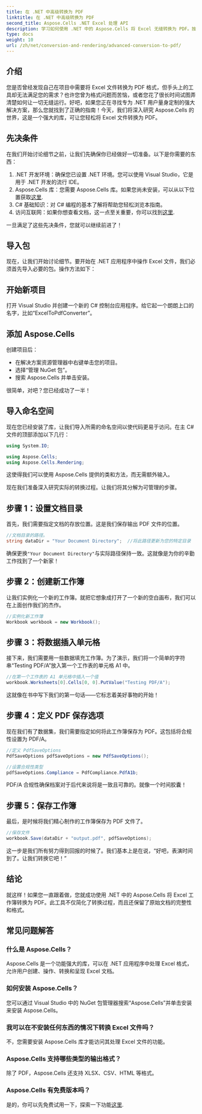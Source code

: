 ```yaml
---
title: 在 .NET 中高级转换为 PDF
linktitle: 在 .NET 中高级转换为 PDF
second_title: Aspose.Cells .NET Excel 处理 API
description: 学习如何使用 .NET 中的 Aspose.Cells 将 Excel 无缝转换为 PDF。按照我们的分步指南进行操作。
type: docs
weight: 10
url: /zh/net/conversion-and-rendering/advanced-conversion-to-pdf/
---
```

## 介绍

您是否曾经发现自己在项目中需要将 Excel 文件转换为 PDF 格式，但手头上的工具却无法满足您的需求？也许您曾为格式问题而苦恼，或者您花了很长时间试图弄清楚如何让一切无缝运行。好吧，如果您正在寻找专为 .NET 用户量身定制的强大解决方案，那么您就找到了正确的指南！今天，我们将深入研究 Aspose.Cells 的世界，这是一个强大的库，可让您轻松将 Excel 文件转换为 PDF。 

## 先决条件

在我们开始讨论细节之前，让我们先确保你已经做好一切准备。以下是你需要的东西：

1. .NET 开发环境：确保您已设置 .NET 环境。您可以使用 Visual Studio，它是用于 .NET 开发的流行 IDE。
2.  Aspose.Cells 库：您需要 Aspose.Cells 库。如果您尚未安装，可以从以下位置获取[这里](https://releases.aspose.com/cells/net/).
3. C# 基础知识：对 C# 编程的基本了解将帮助您轻松浏览本指南。
4. 访问互联网：如果你想查看文档，这一点至关重要，你可以找到[这里](https://reference.aspose.com/cells/net/). 

一旦满足了这些先决条件，您就可以继续前进了！

## 导入包

现在，让我们开始讨论细节。要开始在 .NET 应用程序中操作 Excel 文件，我们必须首先导入必要的包。操作方法如下：

## 开始新项目

打开 Visual Studio 并创建一个新的 C# 控制台应用程序。给它起一个朗朗上口的名字，比如“ExcelToPdfConverter”。

## 添加 Aspose.Cells

创建项目后：
- 在解决方案资源管理器中右键单击您的项目。
- 选择“管理 NuGet 包”。
- 搜索 Aspose.Cells 并单击安装。 

很简单，对吧？您已经成功了一半！

## 导入命名空间

现在您已经安装了库，让我们导入所需的命名空间以使代码更易于访问。在主 C# 文件的顶部添加以下几行：

```csharp
using System.IO;

using Aspose.Cells;
using Aspose.Cells.Rendering;
```

这使得我们可以使用 Aspose.Cells 提供的类和方法，而无需额外输入。

现在我们准备深入研究实际的转换过程。让我们将其分解为可管理的步骤。 

## 步骤 1：设置文档目录

首先，我们需要指定文档的存放位置。这是我们保存输出 PDF 文件的位置。 

```csharp
//文档目录的路径。
string dataDir = "Your Document Directory";  //将此路径更新为您的特定目录
```

确保更换`"Your Document Directory"`与实际路径保持一致。这就像是为你的辛勤工作找到了一个新家！

## 步骤 2：创建新工作簿

让我们实例化一个新的工作簿。就把它想象成打开了一个新的空白画布，我们可以在上面创作我们的杰作。

```csharp
//实例化新工作簿
Workbook workbook = new Workbook();
```

## 步骤 3：将数据插入单元格

接下来，我们需要用一些数据填充工作簿。为了演示，我们将一个简单的字符串“Testing PDF/A”放入第一个工作表的单元格 A1 中。 

```csharp
//在第一个工作表的 A1 单元格中插入一个值
workbook.Worksheets[0].Cells[0, 0].PutValue("Testing PDF/A");
```

这就像在书中写下我们的第一句话——它标志着美好事物的开始！

## 步骤 4：定义 PDF 保存选项

现在我们有了数据集，我们需要指定如何将此工作簿保存为 PDF。这包括将合规性设置为 PDF/A。 

```csharp
//定义 PdfSaveOptions
PdfSaveOptions pdfSaveOptions = new PdfSaveOptions();

//设置合规性类型
pdfSaveOptions.Compliance = PdfCompliance.PdfA1b;
```

PDF/A 合规性确保档案对于后代来说将是一致且可靠的。就像一个时间胶囊！

## 步骤 5：保存工作簿

最后，是时候将我们精心制作的工作簿保存为 PDF 文件了。 

```csharp
//保存文件
workbook.Save(dataDir + "output.pdf", pdfSaveOptions);
```

这一步是我们所有努力得到回报的时候了。我们基本上是在说，“好吧，表演时间到了。让我们转换它吧！”

## 结论

就这样！如果您一直跟着做，您就成功使用 .NET 中的 Aspose.Cells 将 Excel 工作簿转换为 PDF。此工具不仅简化了转换过程，而且还保留了原始文档的完整性和格式。

## 常见问题解答

### 什么是 Aspose.Cells？
Aspose.Cells 是一个功能强大的库，可以在 .NET 应用程序中处理 Excel 格式，允许用户创建、操作、转换和呈现 Excel 文档。

### 如何安装 Aspose.Cells？
您可以通过 Visual Studio 中的 NuGet 包管理器搜索“Aspose.Cells”并单击安装来安装 Aspose.Cells。

### 我可以在不安装任何东西的情况下转换 Excel 文件吗？
不，您需要安装 Aspose.Cells 库才能访问其处理 Excel 文件的功能。

### Aspose.Cells 支持哪些类型的输出格式？
除了 PDF，Aspose.Cells 还支持 XLSX、CSV、HTML 等格式。

### Aspose.Cells 有免费版本吗？
是的，你可以先免费试用一下，探索一下功能[这里](https://releases.aspose.com/).